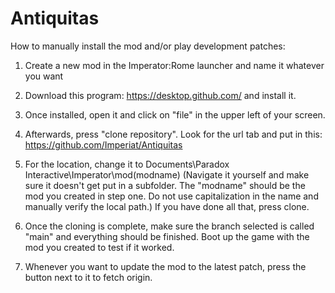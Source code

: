 # Antiquitas
How to manually install the mod and/or play development patches: 

1. Create a new mod in the Imperator:Rome launcher and name it whatever you want

2. Download this program: https://desktop.github.com/ and install it.

3. Once installed, open it and click on "file" in the upper left of your screen.

4. Afterwards, press "clone repository". Look for the url tab and put in this: https://github.com/Imperiat/Antiquitas

5. For the location, change it to Documents\Paradox Interactive\Imperator\mod\(modname) (Navigate it yourself and make sure it doesn't get put in a subfolder. The "modname" should be the mod you created in step one. Do not use capitalization in the name and manually verify the local path.) If you have done all that, press clone.

6. Once the cloning is complete, make sure the branch selected is called "main" and everything should be finished. Boot up the game with the mod you created to test if it worked.

7. Whenever you want to update the mod to the latest patch, press the button next to it to fetch origin.
